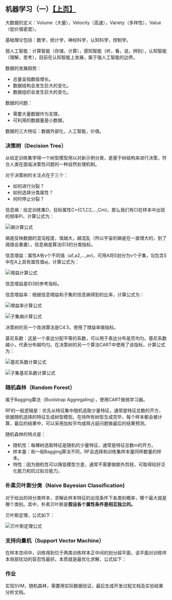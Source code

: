 ## 机器学习（一）[【上页】](https://tinyworker.github.io/WorkPoint/index)

大数据的定义：Volume（大量），Velocity（高速），Variety（多样性），Value（低价值密度）。

基础理论包括：数学，统计学，神经科学，认知科学，控制学。

弱人工智能：计算智能（存储，计算），感知智能（听，看，说，辨别），认知智能（理解，思考），目前在认知智能上发展，属于强人工智能的边界。

数据的发展趋势：

- 总量呈指数级增长。
- 数据结构会发生巨大的变化。
- 数据组织会发生巨大的变化。

数据的问题：

- 需要大量数据作为支撑。
- 可利用的数据量是小数据。

数据的三大特征：数据外部化，人工智能，价值。


### 决策树（Decision Tree）
从给定训练集学得一个树型模型用以对新示例分类，是基于树结构来进行决策，符合人类在面临决策性问题的一种自然处理机制。

对于决策树的关注点在于三个：

- 如何进行分裂？
- 如何选择分类属性？
- 何时停止分裂？

信息熵：给定训练集D，目标属性C={C1,C2,...,Cm}，那么我们有Ci在样本中出现的频率Pi，计算公式为：

![熵计算公式](https://tinyworker.github.io/images/entropy)

熵是反映数据的混沌程度，值越大，越混乱（所以宇宙的熵是在一直增大的，到了阈值会重置），信息熵是算法ID3的分类指标。

信息增益：属性A有v个不同值（a1,a2,...,av)，可用A将S划分为v个子集，Sj包含S中在A上具有属性值aj，计算公式为：

![增益计算公式](https://tinyworker.github.io/images/gain.png)

信息增益是ID3的参考指标。

信息增益率：根据信息增益和子集的信息熵得到的比率，计算公式为：

![增益率计算公式](https://tinyworker.github.io/images/gain_ratio.png)

![子集熵计算公式](https://tinyworker.github.io/images/splitInfo.png)

决策树的另一个改进算法是C4.5，使用了增益率做指标。

基尼系数：这是一个表达分配平等的系数，可以用于表达分布是否均匀。基尼系数越小，代表分布越均匀。在决策树的另一个算法CART中使用了该指标，计算公式为：

![基尼系数计算公式](https://tinyworker.github.io/images/gini)

![子集基尼系数计算公式](https://tinyworker.github.io/images/gini2)

### 随机森林（Random Forest）
属于Bagging算法（Bootstrap Aggregating），使用CART做弱学习器。

RF的一般逻辑是：优先从特征集中随机选取少量特征，通常是特征总数的开方，依据随机选择的特征生成树型模型。在待所有树型生成完毕，每个样本都会被计算，最后的结果中，可以采用加权平均或拜占庭问题做最后的结果预测。

随机森林的特点是：

- 随机性：每棵树选取特征是随机的少量特征，通常是特征总数m的开方。
- 样本量：和一般Bagging算法不同，RF会选择和训练集样本量同样数量的样本。
- 特性：因为随机性可以降低模型方差，通常不需要做额外剪枝，可取得较好泛化能力和抗过拟合能力。


### 朴素贝叶斯分类（Naive Bayesian Classification)
对于给出的待分类样本，求解此样本特征的出现条件下各类别概率，哪个最大就是哪个类别。其中，朴素贝叶斯是**假设各个属性条件是相互独立的。**

贝叶斯定理，公式如下：

![贝叶斯定理公式](https://tinyworker.github.io/images/Bayesian.png)



### 支持向量机（Support Vector Machine）
在样本空间中，训练得到位于两类训练样本正中间的划分超平面，该平面对训练样本局部扰动的容忍性最好。本质就是最优化求解，公式如下：



### 作业
实现SVM，随机森林，需要用实际数据验证，最后生成开发过程文档及实验结果分析文档。